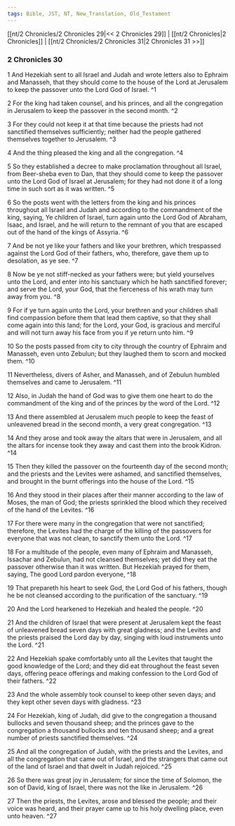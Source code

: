 ```yaml
---
tags: Bible, JST, NT, New_Translation, Old_Testament
---
```


[[nt/2 Chronicles/2 Chronicles 29|<< 2 Chronicles 29]] | [[nt/2 Chronicles|2 Chronicles]] | [[nt/2 Chronicles/2 Chronicles 31|2 Chronicles 31 >>]]

### 2 Chronicles 30

1 And Hezekiah sent to all Israel and Judah and wrote letters also to Ephraim and Manasseh, that they should come to the house of the Lord at Jerusalem to keep the passover unto the Lord God of Israel.  ^1

2 For the king had taken counsel, and his princes, and all the congregation in Jerusalem to keep the passover in the second month.  ^2

3 For they could not keep it at that time because the priests had not sanctified themselves sufficiently; neither had the people gathered themselves together to Jerusalem.  ^3

4 And the thing pleased the king and all the congregation.  ^4

5 So they established a decree to make proclamation throughout all Israel, from Beer-sheba even to Dan, that they should come to keep the passover unto the Lord God of Israel at Jerusalem; for they had not done it of a long time in such sort as it was written.  ^5

6 So the posts went with the letters from the king and his princes throughout all Israel and Judah and according to the commandment of the king, saying, Ye children of Israel, turn again unto the Lord God of Abraham, Isaac, and Israel, and he will return to the remnant of you that are escaped out of the hand of the kings of Assyria.  ^6

7 And be not ye like your fathers and like your brethren, which trespassed against the Lord God of their fathers, who, therefore, gave them up to desolation, as ye see.  ^7

8 Now be ye not stiff-necked as your fathers were; but yield yourselves unto the Lord, and enter into his sanctuary which he hath sanctified forever; and serve the Lord, your God, that the fierceness of his wrath may turn away from you.  ^8

9 For if ye turn again unto the Lord, your brethren and your children shall find compassion before them that lead them captive, so that they shall come again into this land; for the Lord, your God, is gracious and merciful and will not turn away his face from you if ye return unto him.  ^9

10 So the posts passed from city to city through the country of Ephraim and Manasseh, even unto Zebulun; but they laughed them to scorn and mocked them.  ^10

11 Nevertheless, divers of Asher, and Manasseh, and of Zebulun humbled themselves and came to Jerusalem.  ^11

12 Also, in Judah the hand of God was to give them one heart to do the commandment of the king and of the princes by the word of the Lord.  ^12

13 And there assembled at Jerusalem much people to keep the feast of unleavened bread in the second month, a very great congregation.  ^13

14 And they arose and took away the altars that were in Jerusalem, and all the altars for incense took they away and cast them into the brook Kidron.  ^14

15 Then they killed the passover on the fourteenth day of the second month; and the priests and the Levites were ashamed, and sanctified themselves, and brought in the burnt offerings into the house of the Lord.  ^15

16 And they stood in their places after their manner according to the law of Moses, the man of God; the priests sprinkled the blood which they received of the hand of the Levites.  ^16

17 For there were many in the congregation that were not sanctified; therefore, the Levites had the charge of the killing of the passovers for everyone that was not clean, to sanctify them unto the Lord.  ^17

18 For a multitude of the people, even many of Ephraim and Manasseh, Issachar and Zebulun, had not cleansed themselves; yet did they eat the passover otherwise than it was written. But Hezekiah prayed for them, saying, The good Lord pardon everyone,  ^18

19 That prepareth his heart to seek God, the Lord God of his fathers, though he be not cleansed according to the purification of the sanctuary.  ^19

20 And the Lord hearkened to Hezekiah and healed the people.  ^20

21 And the children of Israel that were present at Jerusalem kept the feast of unleavened bread seven days with great gladness; and the Levites and the priests praised the Lord day by day, singing with loud instruments unto the Lord.  ^21

22 And Hezekiah spake comfortably unto all the Levites that taught the good knowledge of the Lord; and they did eat throughout the feast seven days, offering peace offerings and making confession to the Lord God of their fathers.  ^22

23 And the whole assembly took counsel to keep other seven days; and they kept other seven days with gladness.  ^23

24 For Hezekiah, king of Judah, did give to the congregation a thousand bullocks and seven thousand sheep; and the princes gave to the congregation a thousand bullocks and ten thousand sheep; and a great number of priests sanctified themselves.  ^24

25 And all the congregation of Judah, with the priests and the Levites, and all the congregation that came out of Israel, and the strangers that came out of the land of Israel and that dwelt in Judah rejoiced.  ^25

26 So there was great joy in Jerusalem; for since the time of Solomon, the son of David, king of Israel, there was not the like in Jerusalem.  ^26

27 Then the priests, the Levites, arose and blessed the people; and their voice was heard, and their prayer came up to his holy dwelling place, even unto heaven.  ^27

 
